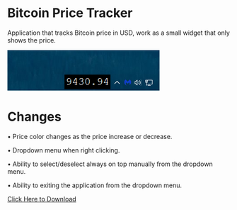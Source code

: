 ﻿# Bitcoin Price Tracker

Application that tracks Bitcoin price in USD, work as a small widget that only shows the price.

![Screen shot 1](https://raw.githubusercontent.com/MustafaAlsihati/bitcoinpricetracker/master/ss1.png)

# Changes

• Price color changes as the price increase or decrease.

• Dropdown menu when right clicking.

• Ability to select/deselect always on top manually from the dropdown menu.

• Ability to exiting the application from the dropdown menu.

[Click Here to Download](https://github.com/MustafaAlsihati/bitcoinpricetracker/releases)
